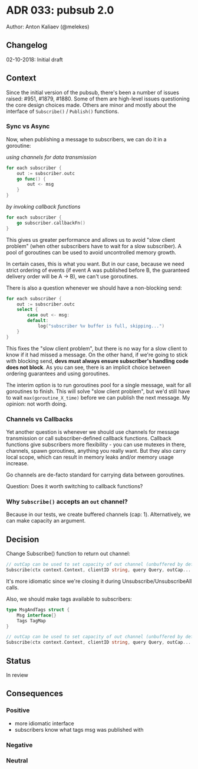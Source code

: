 # ADR 033: pubsub 2.0

Author: Anton Kaliaev (@melekes)

## Changelog

02-10-2018: Initial draft

## Context

Since the initial version of the pubsub, there's been a number of issues
raised: #951, #1879, #1880. Some of them are high-level issues questioning the
core design choices made. Others are minor and mostly about the interface of
`Subscribe()` / `Publish()` functions.

### Sync vs Async

Now, when publishing a message to subscribers, we can do it in a goroutine:

_using channels for data transmission_
```go
for each subscriber {
    out := subscriber.outc
    go func() {
        out <- msg
    }
}
```

_by invoking callback functions_
```go
for each subscriber {
    go subscriber.callbackFn()
}
```

This gives us greater performance and allows us to avoid "slow client problem"
(when other subscribers have to wait for a slow subscriber). A pool of
goroutines can be used to avoid uncontrolled memory growth.

In certain cases, this is what you want. But in our case, because we need
strict ordering of events (if event A was published before B, the guaranteed
delivery order will be A -> B), we can't use goroutines.

There is also a question whenever we should have a non-blocking send:

```go
for each subscriber {
    out := subscriber.outc
    select {
        case out <- msg:
        default:
            log("subscriber %v buffer is full, skipping...")
    }
}
```

This fixes the "slow client problem", but there is no way for a slow client to
know if it had missed a message. On the other hand, if we're going to stick
with blocking send, **devs must always ensure subscriber's handling code does not
block**. As you can see, there is an implicit choice between ordering guarantees
and using goroutines.

The interim option is to run goroutines pool for a single message, wait for all
goroutines to finish. This will solve "slow client problem", but we'd still
have to wait `max(goroutine_X_time)` before we can publish the next message.
My opinion: not worth doing.

### Channels vs Callbacks

Yet another question is whenever we should use channels for message transmission or
call subscriber-defined callback functions. Callback functions give subscribers
more flexibility - you can use mutexes in there, channels, spawn goroutines,
anything you really want. But they also carry local scope, which can result in
memory leaks and/or memory usage increase.

Go channels are de-facto standard for carrying data between goroutines.

Question: Does it worth switching to callback functions?

### Why `Subscribe()` accepts an `out` channel?

Because in our tests, we create buffered channels (cap: 1). Alternatively, we
can make capacity an argument.

## Decision

Change Subscribe() function to return out channel:

```go
// outCap can be used to set capacity of out channel (unbuffered by default).
Subscribe(ctx context.Context, clientID string, query Query, outCap... int) (out <-chan interface{}, err error) {
```

It's more idiomatic since we're closing it during Unsubscribe/UnsubscribeAll calls.

Also, we should make tags available to subscribers:

```go
type MsgAndTags struct {
    Msg interface{}
    Tags TagMap
}

// outCap can be used to set capacity of out channel (unbuffered by default).
Subscribe(ctx context.Context, clientID string, query Query, outCap... int) (out <-chan MsgAndTags, err error) {
```

## Status

In review

## Consequences

### Positive

- more idiomatic interface
- subscribers know what tags msg was published with

### Negative

### Neutral
